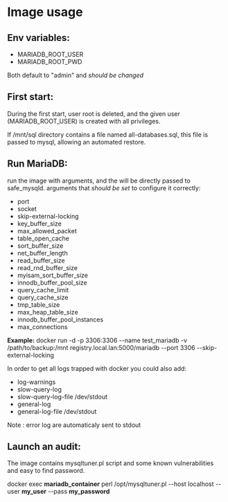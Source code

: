 Image usage
===========

Env variables:
--------------
- MARIADB_ROOT_USER
- MARIADB_ROOT_PWD

Both default to "admin" and *should be changed*

First start:
------------
During the first start, user root is deleted, and the given user (MARIADB_ROOT_USER) is created with all privileges.

If /mnt/sql directory contains a file named all-databases.sql, this file is passed to mysql, allowing an automated restore.

Run MariaDB:
------------
run the image with arguments, and the will be directly passed to safe_mysqld.
arguments that *should be set* to configure it correctly:

- port
- socket
- skip-external-locking
- key_buffer_size
- max_allowed_packet
- table_open_cache
- sort_buffer_size
- net_buffer_length
- read_buffer_size
- read_rnd_buffer_size
- myisam_sort_buffer_size
- innodb_buffer_pool_size
- query_cache_limit
- query_cache_size
- tmp_table_size
- max_heap_table_size
- innodb_buffer_pool_instances
- max_connections

**Example:** docker run -d -p 3306:3306 --name test_mariadb -v /path/to/backup:/mnt registry.local.lan:5000/mariadb --port 3306 --skip-external-locking

In order to get all logs trapped with docker you could also add:

- log-warnings
- slow-query-log
- slow-query-log-file /dev/stdout
- general-log
- general-log-file /dev/stdout

Note : error log are automaticaly sent to stdout

Launch an audit:
----------------
The image contains mysqltuner.pl script and some known vulnerabilities and easy to find password.

docker exec **mariadb_container** perl /opt/mysqltuner.pl --host localhost --user **my_user** --pass **my_password**
